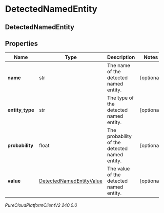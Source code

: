 # DetectedNamedEntity

## DetectedNamedEntity

## Properties

|Name | Type | Description | Notes|
|------------ | ------------- | ------------- | -------------|
| **name** | str | The name of the detected named entity. | [optional] |
| **entity_type** | str | The type of the detected named entity. | [optional] |
| **probability** | float | The probability of the detected named entity. | [optional] |
| **value** | [DetectedNamedEntityValue](DetectedNamedEntityValue) | The value of the detected named entity. | [optional] |



_PureCloudPlatformClientV2 240.0.0_
